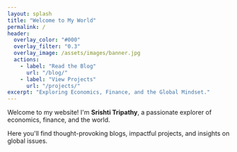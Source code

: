 ```yaml
---
layout: splash
title: "Welcome to My World"
permalink: /
header:
  overlay_color: "#000"
  overlay_filter: "0.3"
  overlay_image: /assets/images/banner.jpg
  actions:
    - label: "Read the Blog"
      url: "/blog/"
    - label: "View Projects"
      url: "/projects/"
excerpt: "Exploring Economics, Finance, and the Global Mindset."
---
```


Welcome to my website! I'm **Srishti Tripathy**, a passionate explorer of economics, finance, and the world.

Here you'll find thought-provoking blogs, impactful projects, and insights on global issues.

